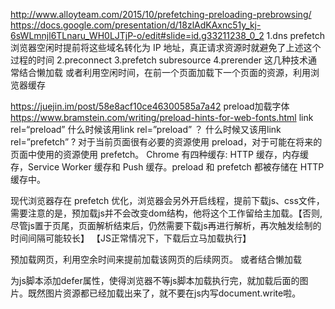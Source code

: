 http://www.alloyteam.com/2015/10/prefetching-preloading-prebrowsing/
https://docs.google.com/presentation/d/18zlAdKAxnc51y_kj-6sWLmnjl6TLnaru_WH0LJTjP-o/edit#slide=id.g33211238_0_2
1.dns prefetch 浏览器空闲时提前将这些域名转化为 IP 地址，真正请求资源时就避免了上述这个过程的时间
2.preconnect
3.prefetch subresource
4.prerender
这几种技术通常结合懒加载
或者利用空闲时间，在前一个页面加载下一个页面的资源，利用浏览器缓存

https://juejin.im/post/58e8acf10ce46300585a7a42
preload加载字体 https://www.bramstein.com/writing/preload-hints-for-web-fonts.html
link rel=“preload”
什么时候该用link rel=”preload” ？ 什么时候又该用link rel=”prefetch” ?
对于当前页面很有必要的资源使用 preload，对于可能在将来的页面中使用的资源使用 prefetch。
Chrome 有四种缓存: HTTP 缓存，内存缓存，Service Worker 缓存和 Push 缓存。preload 和 prefetch 都被存储在 HTTP 缓存中。




现代浏览器存在 prefetch 优化，浏览器会另外开启线程，提前下载js、css文件，
需要注意的是，预加载js并不会改变dom结构，他将这个工作留给主加载。【否则,尽管js置于页尾，页面解析结束后，仍然需要下载js再进行解析，再次触发绘制的时间间隔可能较长】
【JS正常情况下，下载后立马加载执行】

预加载网页，利用空余时间来提前加载该网页的后续网页。<link rel="prefetch" href="http://">
           或者结合懒加载

为js脚本添加defer属性，使得浏览器不等js脚本加载执行完，就加载后面的图片。既然图片资源都已经加载出来了，就不要在js内写document.write啦。
<script defer="true" src="JavaScript.js" type="text/javascript"/>